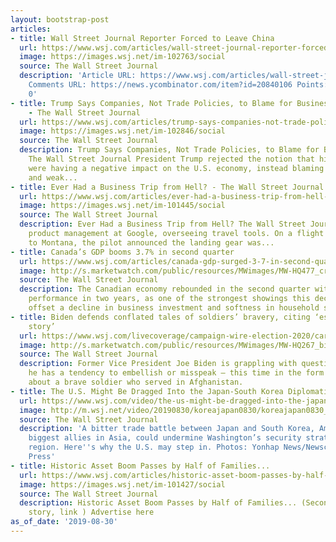 ```yaml
---
layout: bootstrap-post
articles:
- title: Wall Street Journal Reporter Forced to Leave China
  url: https://www.wsj.com/articles/wall-street-journal-reporter-forced-to-leave-china-11567161852
  image: https://images.wsj.net/im-102763/social
  source: The Wall Street Journal
  description: 'Article URL: https://www.wsj.com/articles/wall-street-journal-reporter-forced-to-leave-china-11567161852?mod=rsswn
    Comments URL: https://news.ycombinator.com/item?id=20840106 Points: 6 # Comments:
    0'
- title: Trump Says Companies, Not Trade Policies, to Blame for Business Setbacks
    - The Wall Street Journal
  url: https://www.wsj.com/articles/trump-says-companies-not-trade-policies-to-blame-for-business-setbacks-11567179620
  image: https://images.wsj.net/im-102846/social
  source: The Wall Street Journal
  description: Trump Says Companies, Not Trade Policies, to Blame for Business Setbacks
    The Wall Street Journal President Trump rejected the notion that his trade policies
    were having a negative impact on the U.S. economy, instead blaming “badly run
    and weak...
- title: Ever Had a Business Trip from Hell? - The Wall Street Journal
  url: https://www.wsj.com/articles/ever-had-a-business-trip-from-hell-11567173662
  image: https://images.wsj.net/im-101445/social
  source: The Wall Street Journal
  description: Ever Had a Business Trip from Hell? The Wall Street Journal Vice president,
    product management at Google, overseeing travel tools. On a flight from San Francisco
    to Montana, the pilot announced the landing gear was...
- title: Canada’s GDP booms 3.7% in second quarter
  url: https://www.wsj.com/articles/canada-gdp-surged-3-7-in-second-quarter-on-export-strength-11567170317
  image: http://s.marketwatch.com/public/resources/MWimages/MW-HQ477_cranes_ZG_20190830094513.jpg
  source: The Wall Street Journal
  description: The Canadian economy rebounded in the second quarter with its best
    performance in two years, as one of the strongest showings this decade from exports
    offset a decline in business investment and softness in household spending.
- title: Biden defends conflated tales of soldiers’ bravery, citing ‘essence of the
    story’
  url: https://www.wsj.com/livecoverage/campaign-wire-election-2020/card/1567128011?mod=djemCapitalJournalDaybreak
  image: http://s.marketwatch.com/public/resources/MWimages/MW-HQ267_biden0_ZG_20190827213439.jpg
  source: The Wall Street Journal
  description: Former Vice President Joe Biden is grappling with questions about whether
    he has a tendency to embellish or misspeak — this time in the form of a story
    about a brave soldier who served in Afghanistan.
- title: The U.S. Might Be Dragged Into the Japan-South Korea Diplomatic Row
  url: https://www.wsj.com/video/the-us-might-be-dragged-into-the-japan-south-korea-diplomatic-row/4166FAEA-1E00-4618-8456-4369C19CD99B.html
  image: http://m.wsj.net/video/20190830/koreajapan0830/koreajapan0830_1280x720.jpg
  source: The Wall Street Journal
  description: 'A bitter trade battle between Japan and South Korea, America''s two
    biggest allies in Asia, could undermine Washington’s security strategy in the
    region. Here''s why the U.S. may step in. Photos: Yonhap News/Newscom via ZUMA
    Press'
- title: Historic Asset Boom Passes by Half of Families...
  url: https://www.wsj.com/articles/historic-asset-boom-passes-by-half-of-families-11567157400
  image: https://images.wsj.net/im-101427/social
  source: The Wall Street Journal
  description: Historic Asset Boom Passes by Half of Families... (Second column, 1st
    story, link ) Advertise here
as_of_date: '2019-08-30'
---
```


